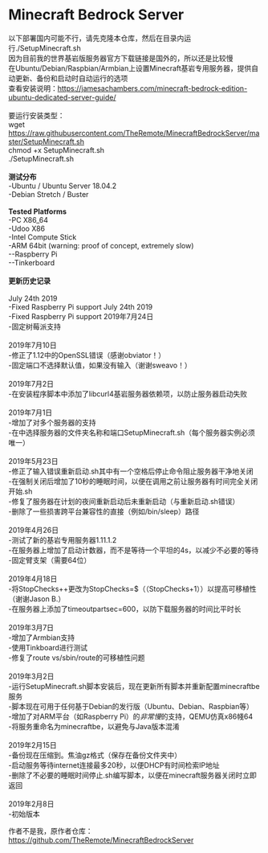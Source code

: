 # Minecraft Bedrock Server
以下部署国内可能不行，请先克隆本仓库，然后在目录内运行./SetupMinecraft.sh<br>
因为目前我的世界基岩版服务器官方下载链接是国外的，所以还是比较慢<br>
在Ubuntu/Debian/Raspbian/Armbian上设置Minecraft基岩专用服务器，提供自动更新、备份和启动时自动运行的选项<br>
查看安装说明：https://jamesachambers.com/minecraft-bedrock-edition-ubuntu-dedicated-server-guide/<br>
<br>
要运行安装类型：<br>
wget https://raw.githubusercontent.com/TheRemote/MinecraftBedrockServer/master/SetupMinecraft.sh<br>
chmod +x SetupMinecraft.sh<br>
./SetupMinecraft.sh<br>
<br>
<b>测试分布</b><br>
-Ubuntu / Ubuntu Server 18.04.2<br>
-Debian Stretch / Buster<br>
<br>
<b>Tested Platforms</b><br>
-PC X86_64<br>
-Udoo X86<br>
-Intel Compute Stick<br>
-ARM 64bit (warning: proof of concept, extremely slow)<br>
--Raspberry Pi<br>
--Tinkerboard<br>
<br>
<b>更新历史记录</b><br>
<br>
July 24th 2019<br>
-Fixed Raspberry Pi support
July 24th 2019<br>
-Fixed Raspberry Pi support
2019年7月24日<br>
-固定树莓派支持<br>
<br>
2019年7月10日<br>
-修正了1.12中的OpenSSL错误（感谢obviator！）<br>
-固定端口不选择默认值，如果没有输入（谢谢sweavo！）<br>
<br>
2019年7月2日<br>
-在安装程序脚本中添加了libcurl4基岩服务器依赖项，以防止服务器启动失败<br>
<br>
2019年7月1日<br>
-增加了对多个服务器的支持<br>
-在中选择服务器的文件夹名称和端口SetupMinecraft.sh（每个服务器实例必须唯一）<br>
<br>
2019年5月23日<br>
-修正了输入错误重新启动.sh其中有一个空格后停止命令阻止服务器干净地关闭<br>
-在强制关闭后增加了10秒的睡眠时间，以便在调用之前让服务器有时间完全关闭开始.sh<br>
-修复了服务器在计划的夜间重新启动后未重新启动（与重新启动.sh错误）<br>
-删除了一些损害跨平台兼容性的直接（例如/bin/sleep）路径<br>
<br>
2019年4月26日<br>
-测试了新的基岩专用服务器1.11.1.2<br>
-在服务器上增加了启动计数器，而不是等待一个平坦的4s，以减少不必要的等待<br>
-固定臂支架（需要64位）<br>
<br>
2019年4月18日<br>
-将StopChecks++更改为StopChecks=$（（StopChecks+1））以提高可移植性（谢谢Jason B.）<br>
-在服务器上添加了timeoutpartsec=600，以防下载服务器的时间比平时长<br>
<br>
2019年3月7日<br>
-增加了Armbian支持<br>
-使用Tinkboard进行测试<br>
-修复了route vs/sbin/route的可移植性问题<br>
<br>
2019年3月2日<br>
-运行SetupMinecraft.sh脚本安装后，现在更新所有脚本并重新配置minecraftbe服务<br>
-脚本现在可用于任何基于Debian的发行版（Ubuntu、Debian、Raspbian等）<br>
-增加了对ARM平台（如Raspberry Pi）的*非常慢*的支持，QEMU仿真x86帴64<br>
-将服务重命名为minecraftbe，以避免与Java版本混淆<br>
<br>
2019年2月15日<br>
-备份现在压缩到。焦油gz格式（保存在备份文件夹中）<br>
-启动服务等待internet连接最多20秒，以便DHCP有时间检索IP地址<br>
-删除了不必要的睡眠时间停止.sh编写脚本，以便在minecraft服务器关闭时立即返回<br>
<br>
2019年2月8日<br>
-初始版本<br>

作者不是我，原作者仓库：https://github.com/TheRemote/MinecraftBedrockServer<br>
